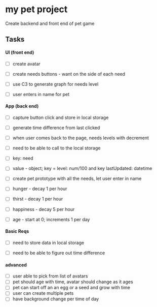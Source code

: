 # my pet project
Create backend and front end of pet game

## Tasks

#### UI (front end)
- [ ] create avatar
- [ ] create needs buttons - want on the side of each need
- [ ] use C3 to generate graph for needs level
- [ ] user enters in name for pet



#### App (back end)
- [ ] capture button click and store in local storage
- [ ] generate time difference from last clicked
- [ ] when user comes back to the page, needs levels with decrement
- [ ] need to be able to call to the local storage
- [ ] key: need
- [ ] value - object; key = level: num/100 and key lastUpdated: datetime
- [ ] create pet prototype with all the needs, let user enter in name
- [ ] hunger - decay 1 per hour
- [ ] thirst - decay 1 per hour
- [ ] happiness - decay 5 per hour
- [ ] age - start at 0; increments 1 per day


#### Basic Reqs
- [ ] need to store data in local storage
- [ ] need to be able to figure out time difference


#### advanced
- [ ] user able to pick from list of avatars
- [ ] pet should age with time, avatar should change as it ages
- [ ] pet can start off an an egg or a seed and grow with time
- [ ] user can create multiple pets
- [ ] have background change per time of day